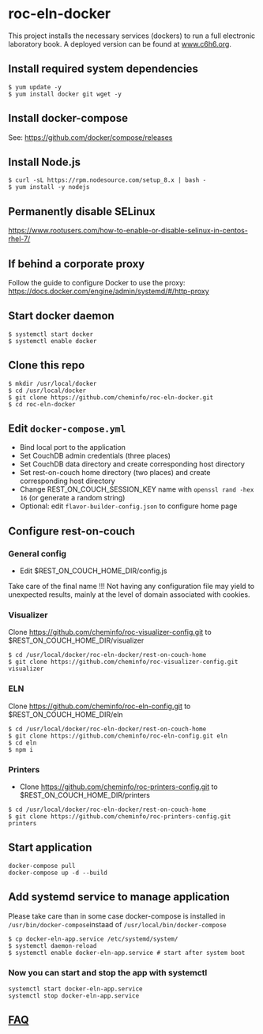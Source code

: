 # roc-eln-docker

This project installs the necessary services (dockers) to run a full electronic laboratory book. A deployed version can be found at www.c6h6.org.

## Install required system dependencies

```
$ yum update -y
$ yum install docker git wget -y
```

## Install docker-compose

See: https://github.com/docker/compose/releases

## Install Node.js

```
$ curl -sL https://rpm.nodesource.com/setup_8.x | bash -
$ yum install -y nodejs
```

## Permanently disable SELinux

https://www.rootusers.com/how-to-enable-or-disable-selinux-in-centos-rhel-7/

## If behind a corporate proxy

Follow the guide to configure Docker to use the proxy: https://docs.docker.com/engine/admin/systemd/#/http-proxy

## Start docker daemon

```
$ systemctl start docker
$ systemctl enable docker
```

## Clone this repo

```
$ mkdir /usr/local/docker
$ cd /usr/local/docker
$ git clone https://github.com/cheminfo/roc-eln-docker.git
$ cd roc-eln-docker
```

## Edit `docker-compose.yml`

* Bind local port to the application
* Set CouchDB admin credentials (three places)
* Set CouchDB data directory and create corresponding host directory
* Set rest-on-couch home directory (two places) and create corresponding host directory
* Change REST_ON_COUCH_SESSION_KEY name with `openssl rand -hex 16` (or generate a random string)
* Optional: edit `flavor-builder-config.json` to configure home page

## Configure rest-on-couch

### General config

* Edit $REST_ON_COUCH_HOME_DIR/config.js

Take care of the final name !!! Not having any configuration file may yield to unexpected results, mainly at
the level of domain associated with cookies.

### Visualizer

Clone https://github.com/cheminfo/roc-visualizer-config.git to $REST_ON_COUCH_HOME_DIR/visualizer

```
$ cd /usr/local/docker/roc-eln-docker/rest-on-couch-home
$ git clone https://github.com/cheminfo/roc-visualizer-config.git visualizer
```

### ELN

Clone https://github.com/cheminfo/roc-eln-config.git to $REST_ON_COUCH_HOME_DIR/eln

```
$ cd /usr/local/docker/roc-eln-docker/rest-on-couch-home
$ git clone https://github.com/cheminfo/roc-eln-config.git eln
$ cd eln
$ npm i
```

### Printers

* Clone https://github.com/cheminfo/roc-printers-config.git to $REST_ON_COUCH_HOME_DIR/printers

```
$ cd /usr/local/docker/roc-eln-docker/rest-on-couch-home
$ git clone https://github.com/cheminfo/roc-printers-config.git printers
```

## Start application

```
docker-compose pull
docker-compose up -d --build
```

## Add systemd service to manage application

Please take care than in some case docker-compose is installed in `/usr/bin/docker-compose`instaad of
`/usr/local/bin/docker-compose`


```
$ cp docker-eln-app.service /etc/systemd/system/
$ systemctl daemon-reload
$ systemctl enable docker-eln-app.service # start after system boot
```

### Now you can start and stop the app with systemctl

```
systemctl start docker-eln-app.service
systemctl stop docker-eln-app.service
```

## [FAQ](faq.md)

